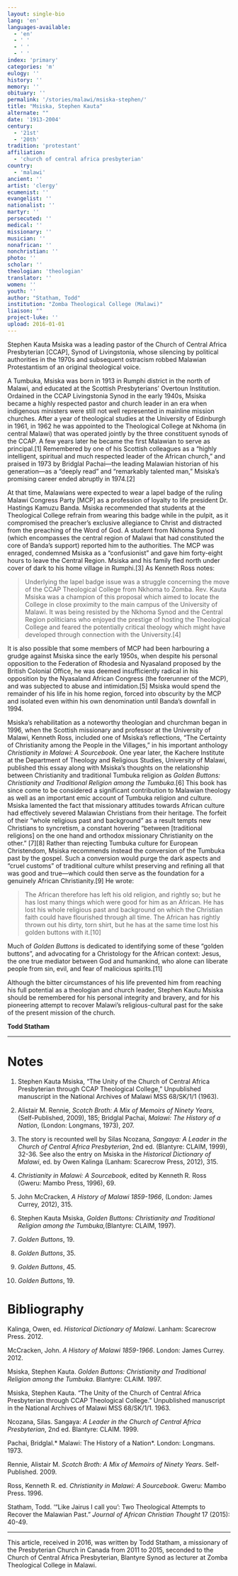```yaml
---
layout: single-bio
lang: 'en'
languages-available:
  - 'en'
  - ' '
  - ' '
  - ' '
index: 'primary'
categories: 'm'
eulogy: ''
history: ''
memory: ''
obituary: ''
permalink: '/stories/malawi/msiska-stephen/'
title: "Msiska, Stephen Kauta"
alternate: ""
date: '1913-2004'
century:
  - '21st'
  - '20th'
tradition: 'protestant'
affiliation:
  - 'church of central africa presbyterian'
country:
  - 'malawi'
ancient: ''
artist: 'clergy'
ecumenist: ''
evangelist: ''
nationalist: ''
martyr: ''
persecuted: ''
medical: ''
missionary: ''
musician: ''
nonafrican: ''
nonchristian: ''
photo: ''
scholar: ''
theologian: 'theologian'
translator: ''
women: ''
youth: ''
author: "Statham, Todd"
institution: "Zomba Theological College (Malawi)"
liaison: ""
project-luke: ''
upload: 2016-01-01
---
```




Stephen Kauta Msiska was a leading pastor of the Church of Central Africa Presbyterian [CCAP], Synod of Livingstonia, whose silencing by political authorities in the 1970s and subsequent ostracism robbed Malawian Protestantism of an original theological voice.

A Tumbuka, Msiska was born in 1913 in Rumphi district in the north of Malawi, and educated at the Scottish Presbyterians’ Overtoun Institution. Ordained in the CCAP Livingstonia Synod in the early 1940s, Msiska became a highly respected pastor and church leader in an era when indigenous ministers were still not well represented in mainline mission churches. After a year of theological studies at the University of Edinburgh in 1961, in 1962 he was appointed to the Theological College at Nkhoma (in central Malawi) that was operated jointly by the three constituent synods of the CCAP. A few years later he became the first Malawian to serve as principal.[1] Remembered by one of his Scottish colleagues as a “highly intelligent, spiritual and much respected leader of the African church,” and praised in 1973 by Bridglal Pachai—the leading Malawian historian of his generation—as a “deeply read” and “remarkably talented man,” Msiska’s promising career ended abruptly in 1974.[2]

At that time, Malawians were expected to wear a lapel badge of the ruling Malawi Congress Party [MCP] as a profession of loyalty to life president Dr. Hastings Kamuzu Banda. Msiska recommended that students at the Theological College refrain from wearing this badge while in the pulpit, as it compromised the preacher’s exclusive allegiance to Christ and distracted from the preaching of the Word of God. A student from Nkhoma Synod (which encompasses the central region of Malawi that had constituted the core of Banda’s support) reported him to the authorities. The MCP was enraged, condemned Msiska as a “confusionist” and gave him forty-eight hours to leave the Central Region. Msiska and his family fled north under cover of dark to his home village in Rumphi.[3] As Kenneth Ross notes:
>
> Underlying the lapel badge issue was a struggle concerning the move of the CCAP  Theological College from Nkhoma to Zomba. Rev. Kauta Msiska was a champion of this  proposal which aimed to locate the College in close proximity to the main campus of the  University of Malawi. It was being resisted by the Nkhoma Synod and the Central Region  politicians who enjoyed the prestige of hosting the Theological College and feared the  potentially critical theology which might have developed through connection with the University.[4]

It is also possible that some members of MCP had been harbouring a grudge against Msiska since the early 1950s, when despite his personal opposition to the Federation of Rhodesia and Nyasaland proposed by the British Colonial Office, he was deemed insufficiently radical in his opposition by the Nyasaland African Congress (the forerunner of the MCP), and was subjected to abuse and intimidation.[5] Msiska would spend the remainder of his life in his home region, forced into obscurity by the MCP and isolated even within his own denomination until Banda’s downfall in 1994.

Msiska’s rehabilitation as a noteworthy theologian and churchman began in 1996, when the Scottish missionary and professor at the University of Malawi, Kenneth Ross, included one of Msiska’s reflections, “The Certainty of Christianity among the People in the Villages,” in his important anthology *Christianity in Malawi: A Sourcebook*. One year later, the Kachere Institute at the Department of Theology and Religious Studies, University of Malawi, published this essay along with Msiska’s thoughts on the relationship between Christianity and traditional Tumbuka religion as *Golden Buttons: Christianity and Traditional Religion among the Tumbuka*.[6] This book has since come to be considered a significant contribution to Malawian theology as well as an important emic account of Tumbuka religion and culture. Msiska lamented the fact that missionary attitudes towards African culture had effectively severed Malawian Christians from their heritage. The forfeit of their “whole religious past and background” as a result tempts new Christians to syncretism, a constant hovering “between [traditional religions] on the one hand and orthodox missionary Christianity on the other.” [7][8] Rather than rejecting Tumbuka culture for European Christendom, Msiska recommends instead the conversion of the Tumbuka past by the gospel. Such a conversion would purge the dark aspects and “cruel customs” of traditional culture whilst preserving and refining all that was good and true—which could then serve as the foundation for a genuinely African Christianity.[9] He wrote:

>
> The African therefore has left his old religion, and rightly so; but he has lost many things which were good for him as an African. He has lost his whole religious past and background on which the Christian faith could have flourished through all time. The African has rightly thrown out his dirty, torn shirt, but he has at the same time lost his  golden buttons with it.[10]

Much of *Golden Buttons* is dedicated to identifying some of these “golden buttons”, and advocating for a Christology for the African context: Jesus, the one true mediator between God and humankind, who alone can liberate people from sin, evil, and fear of malicious spirits.[11]

Although the bitter circumstances of his life prevented him from reaching his full potential as a theologian and church leader, Stephen Kautu Msiska should be remembered for his personal integrity and bravery, and for his pioneering attempt to recover Malawi’s religious-cultural past for the sake of the present mission of the church.

**Todd Statham**

---

# Notes
1. Stephen Kauta Msiska, “The Unity of the Church of Central Africa Presbyterian through CCAP Theological College,” Unpublished manuscript in the National Archives of Malawi MSS 68/SK/1/1 (1963).

2. Alistair M. Rennie, *Scotch Broth: A Mix of Memoirs of Ninety Years*, (Self-Published, 2009), 185; Bridglal Pachai, *Malawi: The History of a Nation*, (London: Longmans, 1973), 207.

3. The story is recounted well by Silas Ncozana, *Sangaya: A Leader in the Church of Central Africa Presbyterian*, 2nd ed. (Blantyre: CLAIM, 1999), 32-36. See also the entry on Msiska in the *Historical Dictionary of Malawi*, ed. by Owen Kalinga (Lanham: Scarecrow Press, 2012), 315.

4. *Christianity in Malawi: A Sourcebook*, edited by Kenneth R. Ross (Gweru: Mambo Press, 1996), 69.

5. John McCracken, *A History of Malawi 1859-1966*, (London: James Currey, 2012), 315.

6. Stephen Kauta Msiska, *Golden Buttons: Christianity and Traditional Religion among the Tumbuka,*(Blantyre: CLAIM, 1997).

7. *Golden Buttons*, 19.

8. *Golden Buttons*, 35.

9. *Golden Buttons*, 45.

10. *Golden Buttons*, 19.

# Bibliography
Kalinga, Owen, ed. *Historical Dictionary of Malawi*. Lanham: Scarecrow Press. 2012.

McCracken, John. *A History of Malawi 1859-1966*. London: James Currey. 2012.

Msiska, Stephen Kauta. *Golden Buttons: Christianity and Traditional Religion among the Tumbuka*. Blantyre: CLAIM. 1997.

Msiska, Stephen Kauta. “The Unity of the Church of Central Africa Presbyterian through CCAP Theological College.” Unpublished manuscript in the National Archives of Malawi MSS 68/SK/1/1. 1963.

Ncozana, Silas. Sangaya: *A Leader in the Church of Central Africa Presbyterian*, 2nd ed. Blantyre: CLAIM. 1999.

Pachai, Bridglal.* Malawi: The History of a Nation*. London: Longmans. 1973.

Rennie, Alistair M. *Scotch Broth: A Mix of Memoirs of Ninety Years*. Self-Published. 2009.

Ross, Kenneth R. ed. *Christianity in Malawi: A Sourcebook*. Gweru: Mambo Press. 1996.

Statham, Todd. ‘“Like Jairus I call you’: Two Theological Attempts to Recover the Malawian Past.” *Journal of African Christian Thought* 17 (2015): 40-49.

---

This article, received in 2016, was written by Todd Statham, a missionary of the Presbyterian Church in Canada from 2011 to 2015, seconded to the Church of Central Africa Presbyterian, Blantyre Synod as lecturer at Zomba Theological College in Malawi.
